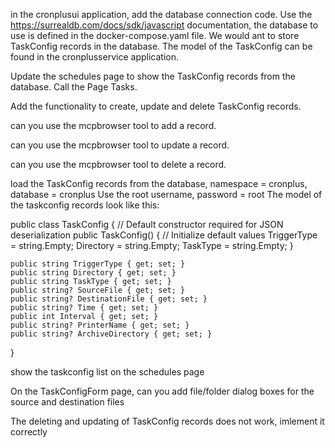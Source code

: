 in the cronplusui application, add the database connection code. Use the https://surrealdb.com/docs/sdk/javascript documentation, the database to use is defined in the docker-compose.yaml file.
We would ant to store TaskConfig records in the database. The model of the TaskConfig can be found in the cronplusservice application.

Update the schedules page to show the TaskConfig records from the database. Call the Page Tasks.

Add the functionality to create, update and delete TaskConfig records.

can you use the mcpbrowser tool to add a record.

can you use the mcpbrowser tool to update a record.

can you use the mcpbrowser tool to delete a record.

load the TaskConfig records from the database, namespace = cronplus, database = cronplus
Use the root username, password = root
The model of the taskconfig records look like this:

public class TaskConfig
{
// Default constructor required for JSON deserialization
public TaskConfig()
{
// Initialize default values
TriggerType = string.Empty;
Directory = string.Empty;
TaskType = string.Empty;
}

    public string TriggerType { get; set; }
    public string Directory { get; set; }
    public string TaskType { get; set; }
    public string? SourceFile { get; set; }
    public string? DestinationFile { get; set; }
    public string? Time { get; set; }
    public int Interval { get; set; }
    public string? PrinterName { get; set; }
    public string? ArchiveDirectory { get; set; }

}

show the taskconfig list on the schedules page

On the TaskConfigForm page, can you add file/folder dialog boxes for the source and destination files

The deleting and updating of TaskConfig records does not work, imlement it correctly
